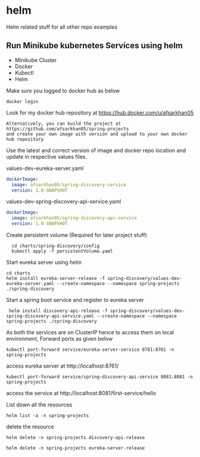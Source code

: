 # helm
Helm related stuff for all other repo examples

## Run Minikube kubernetes Services using helm

* Minikube Cluster
* Docker
* Kubectl
* Helm


Make sure you logged to docker hub as below

```shell
docker login
```

Look for my docker hub repository at https://hub.docker.com/u/afsarkhan05

```
Alternatively, you can build the project at https://github.com/afsarkhan05/spring-projects
and create your own image with version and upload to your own docker hub repository
```

Use the latest and correct version of image and docker repo location and update in respective values files.

values-dev-eureka-server.yaml

```yaml
dockerImage:
  image: afsarkhan05/spring-discovery-service
  version: 1.0-SNAPSHOT
```

values-dev-spring-discovery-api-service.yaml

```yaml
dockerImage:
  image: afsarkhan05/spring-discovery-api-service
  version: 1.0-SNAPSHOT
```

Create persistent volume (Required for later project stuff)

```shell
  cd charts/spring-discovery/config
  kubectl apply -f persistentVolume.yaml
```

Start eureka server using helm

```shell
cd charts
helm install eureka-server-release -f spring-discovery/values-dev-eureka-server.yaml --create-namespace --namespace spring-projects ./spring-discovery
```


Start a spring boot service and register to eureka server

```shell
 helm install discovery-api-release -f spring-discovery/values-dev-spring-discovery-api-service.yaml --create-namespace --namespace spring-projects ./spring-discovery
```

As both the services are on ClusterIP hence to access them on local environment,
Forward ports as given below

```shell
kubectl port-forward service/eureka-server-service 8761:8761 -n spring-projects
```
access eureka server at http://localhost:8761/

```shell
kubectl port-forward service/spring-discovery-api-service 8081:8081 -n spring-projects
```

access the service at http://localhost:8081/first-service/hello


List down all the resources 

```shell
helm list -a -n spring-projects
```

delete the resource

```shell
helm delete -n spring-projects discovery-api-release
```

```shell
helm delete -n spring-projects eureka-server-release
```